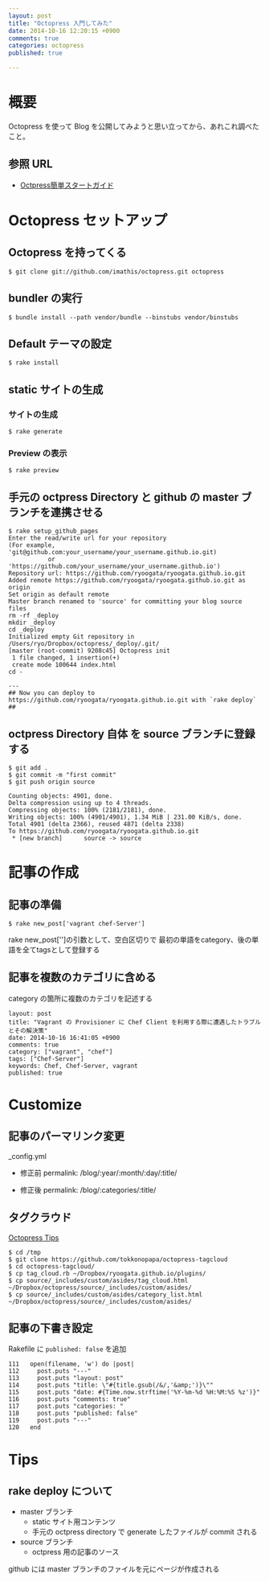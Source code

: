 ```yaml
---
layout: post
title: "Octopress 入門してみた"
date: 2014-10-16 12:20:15 +0900
comments: true
categories: octopress
published: true 

---
```


概要
====
Octopress を使って Blog を公開してみようと思い立ってから、あれこれ調べたこと。


参照 URL
----
* [Octpress簡単スタートガイド](http://www.slideshare.net/yizawa/octopress)


Octopress セットアップ
====

Octopress を持ってくる
----
```
$ git clone git://github.com/imathis/octopress.git octopress
```


bundler の実行
----
```
$ bundle install --path vendor/bundle --binstubs vendor/binstubs
```

Default テーマの設定
----
```
$ rake install
```

static サイトの生成
----


### サイトの生成
```
$ rake generate
```

### Preview の表示
```
$ rake preview
```


手元の octpress Directory と github の master ブランチを連携させる
----

```
$ rake setup_github_pages
Enter the read/write url for your repository
(For example, 'git@github.com:your_username/your_username.github.io.git)
           or 'https://github.com/your_username/your_username.github.io')
Repository url: https://github.com/ryoogata/ryoogata.github.io.git
Added remote https://github.com/ryoogata/ryoogata.github.io.git as origin
Set origin as default remote
Master branch renamed to 'source' for committing your blog source files
rm -rf _deploy
mkdir _deploy
cd _deploy
Initialized empty Git repository in /Users/ryo/Dropbox/octopress/_deploy/.git/
[master (root-commit) 9208c45] Octopress init
 1 file changed, 1 insertion(+)
 create mode 100644 index.html
cd -

---
## Now you can deploy to https://github.com/ryoogata/ryoogata.github.io.git with `rake deploy` ##
```

octpress Directory 自体 を source ブランチに登録する
----
```
$ git add .
$ git commit -m "first commit"
$ git push origin source

Counting objects: 4901, done.
Delta compression using up to 4 threads.
Compressing objects: 100% (2181/2181), done.
Writing objects: 100% (4901/4901), 1.34 MiB | 231.00 KiB/s, done.
Total 4901 (delta 2366), reused 4871 (delta 2338)
To https://github.com/ryoogata/ryoogata.github.io.git
 * [new branch]      source -> source
```



記事の作成
====

記事の準備
----
```
$ rake new_post['vagrant chef-Server']
```

rake new_post['']の引数として、空白区切りで 最初の単語をcategory、後の単語を全てtagsとして登録する


記事を複数のカテゴリに含める
----

category の箇所に複数のカテゴリを記述する

```
layout: post
title: "Vagrant の Provisioner に Chef Client を利用する際に遭遇したトラブルとその解決策" 
date: 2014-10-16 16:41:05 +0900
comments: true
category: ["vagrant", "chef"]
tags: ["Chef-Server"]
keywords: Chef, Chef-Server, vagrant
published: true 
```


Customize
====


記事のパーマリンク変更
----

_config.yml

- 修正前
permalink: /blog/:year/:month/:day/:title/

- 修正後
permalink: /blog/:categories/:title/


タグクラウド
----
[Octopress Tips](http://rcmdnk.github.io/blog/2013/03/23/octopress/#section-4)

```
$ cd /tmp
$ git clone https://github.com/tokkonopapa/octopress-tagcloud
$ cd octopress-tagcloud/
$ cp tag_cloud.rb ~/Dropbox/ryoogata.github.io/plugins/
$ cp source/_includes/custom/asides/tag_cloud.html ~/Dropbox/octopress/source/_includes/custom/asides/
$ cp source/_includes/custom/asides/category_list.html ~/Dropbox/octopress/source/_includes/custom/asides/
```

記事の下書き設定
----


Rakefile に `published: false` を追加

```
111   open(filename, 'w') do |post|
112     post.puts "---"
113     post.puts "layout: post"
114     post.puts "title: \"#{title.gsub(/&/,'&amp;')}\""
115     post.puts "date: #{Time.now.strftime('%Y-%m-%d %H:%M:%S %z')}"
116     post.puts "comments: true"
117     post.puts "categories: "
118     post.puts "published: false"
119     post.puts "---"
120   end
```


Tips
====

rake deploy について
----
* master ブランチ
  * static サイト用コンテンツ
  * 手元の octpress directory で generate したファイルが commit される
* source ブランチ
  * octpress 用の記事のソース

github には master ブランチのファイルを元にページが作成される
